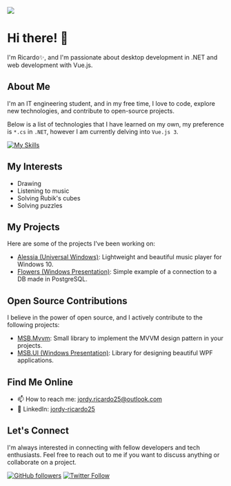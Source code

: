 [![](https://github-readme-stats.vercel.app/api?username=jordy-ricardo25&show_icons=true&hide_title=true&theme=nightowl)](https://github.com/jordy-ricardo25)

# Hi there! 👋

I'm Ricardo✨, and I'm passionate about desktop development in .NET and web development with Vue.js.
## About Me

I'm an IT engineering student, and in my free time, I love to code, explore new technologies, and contribute to open-source projects.

Below is a list of technologies that I have learned on my own, my preference is `*.cs` in `.NET`, however I am currently delving into `Vue.js 3`.

[![My Skills](https://skills.thijs.gg/icons?i=html,css,js,ts,vue,nodejs,cs,dotnet,vscode,visualstudio&theme=dark)](https://skills.thijs.gg)

## My Interests

- Drawing
- Listening to music
- Solving Rubik's cubes
- Solving puzzles

## My Projects

Here are some of the projects I've been working on:

- [Alessia (Universal Windows)](https://github.com/MSB-Studios/Alessia-Universal-Windows): Lightweight and beautiful music player for Windows 10.
- [Flowers (Windows Presentation)](https://github.com/jordy-ricardo25/Flowers-Windows-Presentation): Simple example of a connection to a DB made in PostgreSQL.

## Open Source Contributions

I believe in the power of open source, and I actively contribute to the following projects:

- [MSB.Mvvm](https://github.com/MSB-Studios/MSB.Mvvm-NET-Standard): Small library to implement the MVVM design pattern in your projects.
- [MSB.UI (Windows Presentation)](https://github.com/MSB-Studios/MSB.UI-Windows-Presentation): Library for designing beautiful WPF applications.

## Find Me Online

- 📫 How to reach me: [jordy.ricardo25@outlook.com](mailto:jordy.ricardo25@outlook.com)
- 💼 LinkedIn: [jordy-ricardo25](https://www.linkedin.com/in/jordy-ricardo25/)
<!--- 🌐 Personal Website/Blog: [Your Website/Blog](https://www.yourwebsite.com) -->

## Let's Connect

I'm always interested in connecting with fellow developers and tech enthusiasts. Feel free to reach out to me if you want to discuss anything or collaborate on a project.

[![GitHub followers](https://img.shields.io/github/followers/jordy-ricardo25?label=Follow&style=social)](https://github.com/jordy-ricardo25)
[![Twitter Follow](https://img.shields.io/twitter/follow/immikesb?style=social)](https://twitter.com/immikesb)

